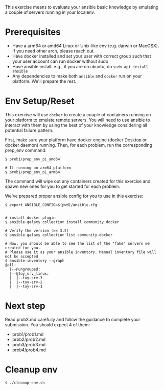 This exercise means to evaluate your ansible basic knowledge by emulating a couple of servers running in your localenv.

# Prerequisites
- Have a arm64 or amd64 Linux or Unix-like env (e.g. darwin or MacOSX). If you need other arch, please reach out.
- Have docker installed and set your user with correct group such that your user account can run docker without sudo
- Have ansible install. e.g., if you are on ubuntu, do `sudo apt install ansible`
- Any dependencies to make both `ansible` and `docker` run on your platform. We'll prepare the rest.

# Env Setup/Reset
This exercise will use `docker` to create a couple of containers running on your platform to emulate remote servers.
You will need to use ansible to interact with them by using the best of your knowledge considering all potential failure pattern.

First, make sure your platform have docker engine (docker Desktop or docker daemon) running. Then, for each problem, run the corresponding prep_env command:
```
$ prob1/prep_env_p1_amd64

# If running on arm64 platform
$ prob1/prep_env_p1_arm64
```
The command will wipe out any containers created for this exercise and spawn new ones for you to get started for each problem.

We've prepared proper ansible config for you to use in this exercise:
```
$ export ANSIBLE_CONFIG=$(pwd)/ansible.cfg


# install docker plugin
$ ansible-galaxy collection install community.docker

# Verify the version (>= 3.5)
$ ansible-galaxy collection list community.docker

# Now, you should be able to see the list of the "fake" servers we created for you.
# Please use it as your ansible inventory. Manual inventory file will not be accepted
$ ansible-inventory --graph
@all:
  |--@ungrouped:
  |--@toy_srv_linux:
  |  |--toy-srv-3
  |  |--toy-srv-2
  |  |--toy-srv-1

```

# Next step
Read probX.md carefully and follow the guidance to complete your submission.
You should expect 4 of them:
- prob1/prob1.md
- prob2/prob2.md
- prob3/prob3.md
- prob4/prob4.md


# Cleanup env
```
$ ./cleanup-env.sh
```
